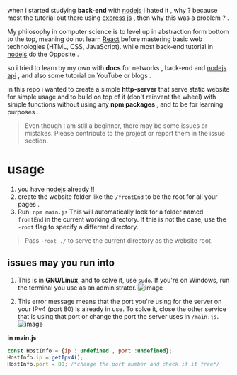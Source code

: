 
when i started studying **back-end** with [nodejs](https://www.google.com/url?sa=t&source=web&rct=j&opi=89978449&url=https://nodejs.org/en&ved=2ahUKEwizzuGLuqOMAxVz9LsIHcmBOoAQFnoECAkQAQ&usg=AOvVaw1dFXYHr5kNGMvANfSjX4lC) i hated it , why ? because most the tutorial out there using [express js](https://www.google.com/url?sa=t&source=web&rct=j&opi=89978449&url=https://expressjs.com/&ved=2ahUKEwj84M37uqOMAxXmg_0HHQuzKYIQFnoECAsQAQ&usg=AOvVaw2dzc6U9bu173R4s1d9BYhT) , then why this was a problem ? .

My philosophy in computer science is to level up in abstraction form bottom to the top, meaning do not learn [React](https://www.google.com/url?sa=t&source=web&rct=j&opi=89978449&url=https://react.dev/&ved=2ahUKEwi4r9v9u6OMAxX_gf0HHdYCLUoQFnoECA4QAQ&usg=AOvVaw1tEjYYiD7LQlxO53dgjTHV) before mastering basic web technologies (HTML, CSS, JavaScript). while most back-end tutorial in [nodejs](https://www.google.com/url?sa=t&source=web&rct=j&opi=89978449&url=https://nodejs.org/en&ved=2ahUKEwizzuGLuqOMAxVz9LsIHcmBOoAQFnoECAkQAQ&usg=AOvVaw1dFXYHr5kNGMvANfSjX4lC) do the Opposite . 

so i tried to learn by my own with **docs** for networks , back-end  and  [nodejs api](https://nodejs.org/docs/latest/api/)  , and also some tutorial on YouTube or blogs .

in this repo i wanted to create a simple **http-server** that serve static website for simple usage and to build on top of it (don't reinvent the wheel) with simple functions without using any  **npm packages** , and to be for learning purposes .

> Even though I am still a beginner, there may be some issues or mistakes. Please contribute to the project or report them in the issue section.

# usage
1. you have  [nodejs](https://www.google.com/url?sa=t&source=web&rct=j&opi=89978449&url=https://nodejs.org/en&ved=2ahUKEwizzuGLuqOMAxVz9LsIHcmBOoAQFnoECAkQAQ&usg=AOvVaw1dFXYHr5kNGMvANfSjX4lC) already !!
2. create the website folder like the `/frontEnd`  to be the root for all your pages .
3. Run: `npm main.js` This will automatically look for a folder named `frontEnd` in the current working directory. If this is not the case, use the `-root` flag to specify a different directory.  
> Pass `-root ./` to serve the current directory as the website root.
## issues may you run into
1. This is in **GNU/Linux**, and to solve it, use `sudo`. If you're on Windows, run the terminal you use as an administrator.
![image](https://github.com/user-attachments/assets/47b3067a-bc3f-4917-a152-a6317196693b)

2. This error message means that the port you're using for the server on your IPv4 (port 80) is already in use. To solve it, close the other service that is using that port or change the port the server uses in `/main.js`.
![image](https://github.com/user-attachments/assets/d2252a99-95bd-42d9-aab2-e64b0ab11728)

**in main.js**
```js
const HostInfo = {ip : undefined , port :undefined};
HostInfo.ip = getIpv4();
HostInfo.port = 80; /*change the port number and check if it free*/
```

